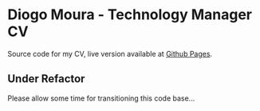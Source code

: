 # Diogo Moura - Technology Manager CV

Source code for my CV, live version available at [Github Pages](https://stormsys.github.io/cv).

## Under Refactor
Please allow some time for transitioning this code base...
